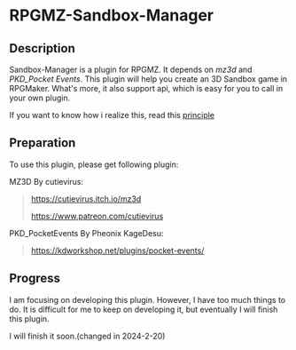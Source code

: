 # RPGMZ-Sandbox-Manager
## Description
Sandbox-Manager is a plugin for RPGMZ. It depends on *mz3d* and *PKD_Pocket Events*. This plugin will help you create an 3D Sandbox game in RPGMaker. What's more, it also support api, which is easy for you to call in your own plugin.

If you want to know how i realize this, read this [principle](principle.md)

## Preparation
To use this plugin, please get following plugin:

MZ3D By cutievirus:
><https://cutievirus.itch.io/mz3d>
>
><https://www.patreon.com/cutievirus>

PKD_PocketEvents By Pheonix KageDesu:
><https://kdworkshop.net/plugins/pocket-events/>

## Progress
I am focusing on developing this plugin. However, I have too much things to do. It is difficult for me to keep on developing it, but eventually I will finish this plugin.

I will finish it soon.(changed in 2024-2-20)
